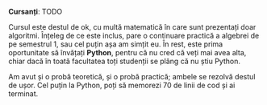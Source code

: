 **Cursanți**: TODO

Cursul este destul de ok, cu multă matematică în care sunt prezentați doar algoritmi. Înțeleg de ce este inclus, pare o continuare practică a algebrei de pe semestrul 1, sau cel puțin așa am simțit eu. În rest, este prima oportunitate să învățați **Python**, pentru că nu cred că veți mai avea alta, chiar dacă în toată facultatea toți studenții se plâng că nu știu Python.

Am avut și o probă teoretică, și o probă practică; ambele se rezolvă destul de ușor. Cel puțin la Python, poți să memorezi 70 de linii de cod și ai terminat.

